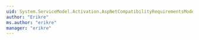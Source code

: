 ```yaml
---
uid: System.ServiceModel.Activation.AspNetCompatibilityRequirementsMode
author: "Erikre"
ms.author: "erikre"
manager: "erikre"
---
```


